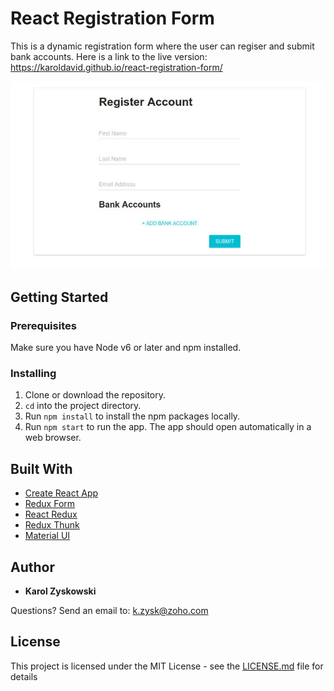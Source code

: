 # React Registration Form

This is a dynamic registration form where the user can regiser and submit bank accounts. Here is a link to the live version: https://karoldavid.github.io/react-registration-form/

![Image Registration Form](src/img/registration-form.jpg)

## Getting Started

### Prerequisites

Make sure you have Node v6 or later and npm installed.

### Installing

1. Clone or download the repository.
2. `cd` into the project directory.
3. Run `npm install` to install the npm packages locally.
4. Run `npm start` to run the app. The app should open automatically in a web browser.

## Built With

* [Create React App](https://github.com/facebookincubator/create-react-app)
* [Redux Form](https://github.com/erikras/redux-form)
* [React Redux](https://github.com/reactjs/react-redux)
* [Redux Thunk](https://github.com/gaearon/redux-thunk)
* [Material UI](https://expo.io/)

## Author

* **Karol Zyskowski**

Questions? Send an email to: k.zysk@zoho.com

## License

This project is licensed under the MIT License - see the
[LICENSE.md](LICENSE.md) file for details

